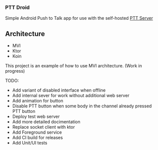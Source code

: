 ### PTT Droid

Simple Android Push to Talk app for use with the self-hosted [PTT Server](https://github.com/devapro/ptt-server)

## Architecture
- MVI
- Ktor
- Koin

This project is an example of how to use MVI architecture. (Work in progress)

TODO:

- Add variant of disabled interface when offline
- Add internal sever for work without additional web server
- Add animation for button
- Disable PTT button when some body in the channel already pressed PTT button
- Deploy test web server
- Add more detailed docimentation
- Replace socket client with ktor
- Add Foreground service
- Add CI build for releases
- Add Unit/UI tests
